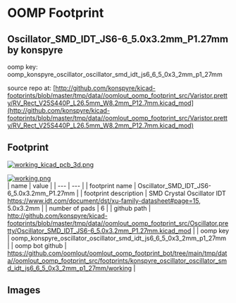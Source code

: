 # OOMP Footprint  
## Oscillator_SMD_IDT_JS6-6_5.0x3.2mm_P1.27mm  by konspyre  
  
oomp key: oomp_konspyre_oscillator_oscillator_smd_idt_js6_6_5_0x3_2mm_p1_27mm  
  
source repo at: [http://github.com/konspyre/kicad-footprints/blob/master/tmp/data//oomlout_oomp_footprint_src/Varistor.pretty/RV_Rect_V25S440P_L26.5mm_W8.2mm_P12.7mm.kicad_mod](http://github.com/konspyre/kicad-footprints/blob/master/tmp/data//oomlout_oomp_footprint_src/Varistor.pretty/RV_Rect_V25S440P_L26.5mm_W8.2mm_P12.7mm.kicad_mod)  
## Footprint  
  
[![working_kicad_pcb_3d.png](working_kicad_pcb_3d_600.png)](working_kicad_pcb_3d.png)  
  
[![working.png](working_600.png)](working.png)  
| name | value | 
| --- | --- | 
| footprint name | Oscillator_SMD_IDT_JS6-6_5.0x3.2mm_P1.27mm | 
| footprint description | SMD Crystal Oscillator IDT https://www.idt.com/document/dst/xu-family-datasheet#page=15, 5.0x3.2mm | 
| number of pads | 6 | 
| github path | http://github.com/konspyre/kicad-footprints/blob/master/tmp/data//oomlout_oomp_footprint_src/Oscillator.pretty/Oscillator_SMD_IDT_JS6-6_5.0x3.2mm_P1.27mm.kicad_mod | 
| oomp key | oomp_konspyre_oscillator_oscillator_smd_idt_js6_6_5_0x3_2mm_p1_27mm | 
| oomp bot github | https://github.com/oomlout/oomlout_oomp_footprint_bot/tree/main/tmp/data//oomlout_oomp_footprint_src/footprints/konspyre_oscillator_oscillator_smd_idt_js6_6_5_0x3_2mm_p1_27mm/working | 
## Images  
